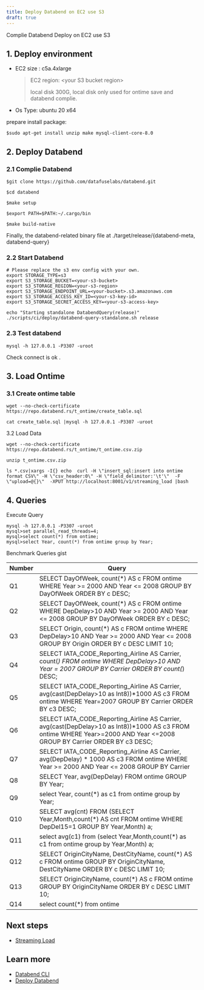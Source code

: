 ```yaml
---
title: Deploy Databend on EC2 use S3
draft: true
---
```


Complie Databend Deploy on EC2 use S3

## 1. Deploy environment
- EC2 size : c5a.4xlarge
  >EC2 region: <your S3 bucket region\> 
  >
  >local disk 300G, local disk only used for ontime save and databend complie. 

- Os Type: ubuntu 20 x64

prepare install package:

```shell
$sudo apt-get install unzip make mysql-client-core-8.0
```

## 2. Deploy Databend
### 2.1 Complie Databend

```shell
$git clone https://github.com/datafuselabs/databend.git

$cd databend

$make setup

$export PATH=$PATH:~/.cargo/bin

$make build-native
```

Finally, the databend-related binary file at ./target/release/{databend-meta, databend-query}

### 2.2 Start Databend

```shell
# Please replace the s3 env config with your own. 
export STORAGE_TYPE=s3
export S3_STORAGE_BUCKET=<your-s3-bucket>
export S3_STORAGE_REGION=<your-s3-region>
export S3_STORAGE_ENDPOINT_URL=<your-bucket>.s3.amazonaws.com
export S3_STORAGE_ACCESS_KEY_ID=<your-s3-key-id>
export S3_STORAGE_SECRET_ACCESS_KEY=<your-s3-access-key>

echo "Starting standalone DatabendQuery(release)"
./scripts/ci/deploy/databend-query-standalone.sh release
```

### 2.3 Test databend

```shell
mysql -h 127.0.0.1 -P3307 -uroot
```
Check connect is ok .

## 3. Load Ontime
### 3.1 Create ontime table

```shell
wget --no-check-certificate https://repo.databend.rs/t_ontime/create_table.sql

cat create_table.sql |mysql -h 127.0.0.1 -P3307 -uroot
```

3.2 Load Data

```shell
wget --no-check-certificate https://repo.databend.rs/t_ontime/t_ontime.csv.zip

unzip t_ontime.csv.zip

ls *.csv|xargs -I{} echo  curl -H \"insert_sql:insert into ontime format CSV\" -H \"csv_header:0\" -H \"field_delimitor:'\t'\"  -F  \"upload=@{}\"  -XPUT http://localhost:8001/v1/streaming_load |bash
```

## 4. Queries
Execute Query
```shell
mysql -h 127.0.0.1 -P3307 -uroot 
mysql>set parallel_read_threads=4;
mysql>select count(*) from ontime;
mysql>select Year, count(*) from ontime group by Year;
```

Benchmark Queries gist

| Number      | Query | 
| ----------- | ----------- |
| Q1   | SELECT DayOfWeek, count(*) AS c FROM ontime WHERE Year >= 2000 AND Year <= 2008 GROUP BY DayOfWeek ORDER BY c DESC;       |
| Q2   | SELECT DayOfWeek, count(*) AS c FROM ontime WHERE DepDelay>10 AND Year >= 2000 AND Year <= 2008 GROUP BY DayOfWeek ORDER BY c DESC;    |
| Q3   |SELECT Origin, count(*) AS c FROM ontime WHERE DepDelay>10 AND Year >= 2000 AND Year <= 2008 GROUP BY Origin ORDER BY c DESC LIMIT 10;   | 
| Q4   |SELECT IATA_CODE_Reporting_Airline AS Carrier, count(*) FROM ontime WHERE DepDelay>10 AND Year = 2007 GROUP BY Carrier ORDER BY count(*) DESC;      | 
| Q5   |SELECT IATA_CODE_Reporting_Airline AS Carrier, avg(cast(DepDelay>10 as Int8))*1000 AS c3 FROM ontime WHERE Year=2007 GROUP BY Carrier ORDER BY c3 DESC;| 
| Q6   |SELECT IATA_CODE_Reporting_Airline AS Carrier, avg(cast(DepDelay>10 as Int8))*1000 AS c3 FROM ontime WHERE Year>=2000 AND Year <=2008 GROUP BY Carrier ORDER BY c3 DESC;| 
| Q7   |SELECT IATA_CODE_Reporting_Airline AS Carrier, avg(DepDelay) * 1000 AS c3 FROM ontime WHERE Year >= 2000 AND Year <= 2008 GROUP BY Carrier| 
| Q8   |SELECT Year, avg(DepDelay) FROM ontime GROUP BY Year;      |
| Q9   |select Year, count(*) as c1 from ontime group by Year;      | 
| Q10  |SELECT avg(cnt) FROM (SELECT Year,Month,count(*) AS cnt FROM ontime WHERE DepDel15=1 GROUP BY Year,Month) a;      |
| Q11  |select avg(c1) from (select Year,Month,count(*) as c1 from ontime group by Year,Month) a;      |
| Q12  | SELECT OriginCityName, DestCityName, count(*) AS c FROM ontime GROUP BY OriginCityName, DestCityName ORDER BY c DESC LIMIT 10;     |
| Q13  |SELECT OriginCityName, count(*) AS c FROM ontime GROUP BY OriginCityName ORDER BY c DESC LIMIT 10;      |
| Q14  | select count(*) from ontime     |

## Next steps

- [Streaming Load](/user/data-loading/http-streaming-load)

## Learn more

- [Databend CLI](/user/cli/)
- [Deploy Databend](/user/self-hosted/get-started/deploy-databend)